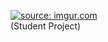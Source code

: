 
<a href="https://imgur.com/qxTU0HQ"><img src="https://i.imgur.com/qxTU0HQ.png" title="source: imgur.com" /></a><br/>
(Student Project)


